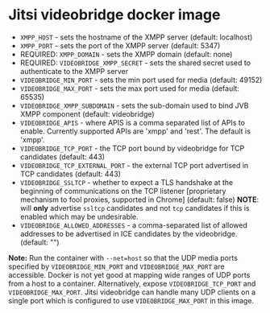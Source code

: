 # Jitsi videobridge docker image

* `XMPP_HOST` - sets the hostname of the XMPP server (default: localhost)
* `XMPP_PORT` - sets the port of the XMPP server (default: 5347)
* REQUIRED: `XMPP_DOMAIN` - sets the XMPP domain (default: none)
* REQUIRED: `VIDEOBRIDGE_XMPP_SECRET` - sets the shared secret used to authenticate to the XMPP server
* `VIDEOBRIDGE_MIN_PORT` - sets the min port used for media (default: 49152)
* `VIDEOBRIDGE_MAX_PORT` - sets the max port used for media (default: 65535)
* `VIDEOBRIDGE_XMPP_SUBDOMAIN` - sets the sub-domain used to bind JVB XMPP component (default: videobridge)
* `VIDEOBRIDGE_APIS` - where APIS is a comma separated list of APIs to enable. Currently supported APIs are 'xmpp' and 'rest'. The default is 'xmpp'.
* `VIDEOBRIDGE_TCP_PORT` - the TCP port bound by videobridge for TCP candidates (default: 443)
* `VIDEOBRIDGE_TCP_EXTERNAL_PORT` - the external TCP port advertised in TCP candidates (default: 443)
* `VIDEOBRIDGE_SSLTCP` - whether to expect a TLS handshake at the beginning of communications on the TCP listener [proprietary mechanism to fool proxies, supported in Chrome] (default: false) **NOTE**: will **only** advertise `ssltcp` candidates and not `tcp` candidates if this is enabled which may be undesirable.
* `VIDEOBRIDGE_ALLOWED_ADDRESSES` - a comma-separated list of allowed addresses to be advertised in ICE candidates by the videobridge. (default: "")

**Note:** Run the container with `--net=host` so that the UDP media ports specified by `VIDEOBRIDGE_MIN_PORT` and `VIDEOBRIDGE_MAX_PORT` are accessible. Docker is not yet good at mapping wide ranges of UDP ports from a host to a container. Alternatively, expose `VIDEOBRIDGE_TCP_PORT` and `VIDEOBRIDGE_MAX_PORT`. Jitsi videobridge can handle many UDP clients on a single port which is configured to use `VIDEOBRIDGE_MAX_PORT` in this image.
